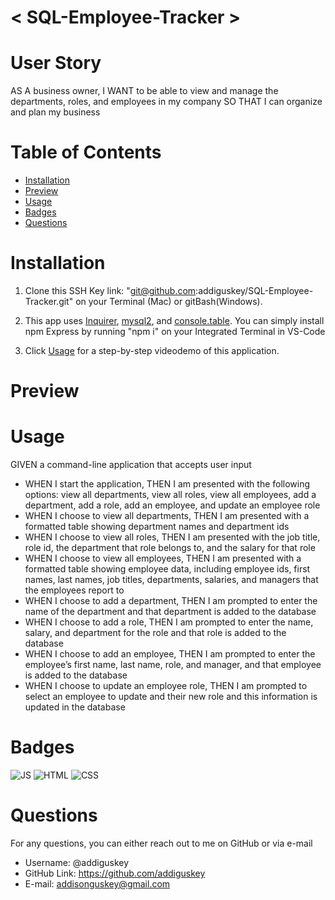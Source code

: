 # < SQL-Employee-Tracker >

# User Story

AS A business owner,
I WANT to be able to view and manage the departments, roles, and employees in my company
SO THAT I can organize and plan my business

# Table of Contents

- [Installation](#installation)
- [Preview](#preview)
- [Usage](#usage)
- [Badges](#badges)
- [Questions](#questions)

# Installation

1. Clone this SSH Key link: "git@github.com:addiguskey/SQL-Employee-Tracker.git" on your Terminal (Mac) or gitBash(Windows).

2. This app uses [Inquirer](https://www.npmjs.com/search?q=inquirer), [mysql2](https://www.npmjs.com/package/mysql2), and [console.table](https://www.npmjs.com/package/console.table). You can simply install npm Express by running "npm i" on your Integrated Terminal in VS-Code

3. Click [Usage](#usage) for a step-by-step videodemo of this application.

# Preview

# Usage

GIVEN a command-line application that accepts user input

- WHEN I start the application,
  THEN I am presented with the following options: view all departments, view all roles, view all employees, add a department, add a role, add an employee, and update an employee role
- WHEN I choose to view all departments,
  THEN I am presented with a formatted table showing department names and department ids
- WHEN I choose to view all roles,
  THEN I am presented with the job title, role id, the department that role belongs to, and the salary for that role
- WHEN I choose to view all employees,
  THEN I am presented with a formatted table showing employee data, including employee ids, first names, last names, job titles, departments, salaries, and managers that the employees report to
- WHEN I choose to add a department,
  THEN I am prompted to enter the name of the department and that department is added to the database
- WHEN I choose to add a role,
  THEN I am prompted to enter the name, salary, and department for the role and that role is added to the database
- WHEN I choose to add an employee,
  THEN I am prompted to enter the employee’s first name, last name, role, and manager, and that employee is added to the database
- WHEN I choose to update an employee role,
  THEN I am prompted to select an employee to update and their new role and this information is updated in the database

# Badges

![JS](https://img.shields.io/static/v1?label=JavaScript&message=70.4%&color=yellow) ![HTML](https://img.shields.io/static/v1?label=HTML&message=20.1%&color=red) ![CSS](https://img.shields.io/static/v1?label=CSS&message=9.5%&color=blueviolet)

# Questions

For any questions, you can either reach out to me on GitHub or via e-mail

- Username: @addiguskey
- GitHub Link: https://github.com/addiguskey
- E-mail: addisonguskey@gmail.com
